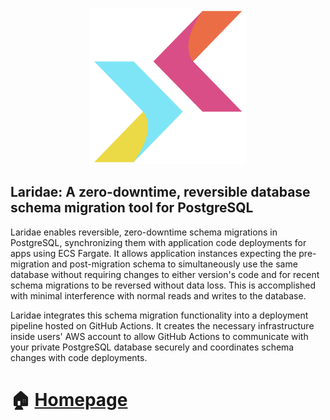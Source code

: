<p align="center">
  <img src="images/logos/Laridae_Transparent_No_Text.png" width="250px"/>
</p>
<h2>Laridae: A zero-downtime, reversible database schema migration tool for PostgreSQL</h2>

Laridae enables reversible, zero-downtime schema migrations in PostgreSQL, synchronizing them with application code deployments for apps using ECS Fargate. It allows application instances expecting the pre-migration and post-migration schema to simultaneously use the same database without requiring changes to either version's code and for recent schema migrations to be reversed without data loss. This is accomplished with minimal interference with normal reads and writes to the database.

Laridae integrates this schema migration functionality into a deployment pipeline hosted on GitHub Actions. It creates the necessary infrastructure inside users' AWS account to allow GitHub Actions to communicate with your private PostgreSQL database securely and coordinates schema changes with code deployments.

# 🏠 [Homepage](https://github.com/2308-team-8/laridae)
